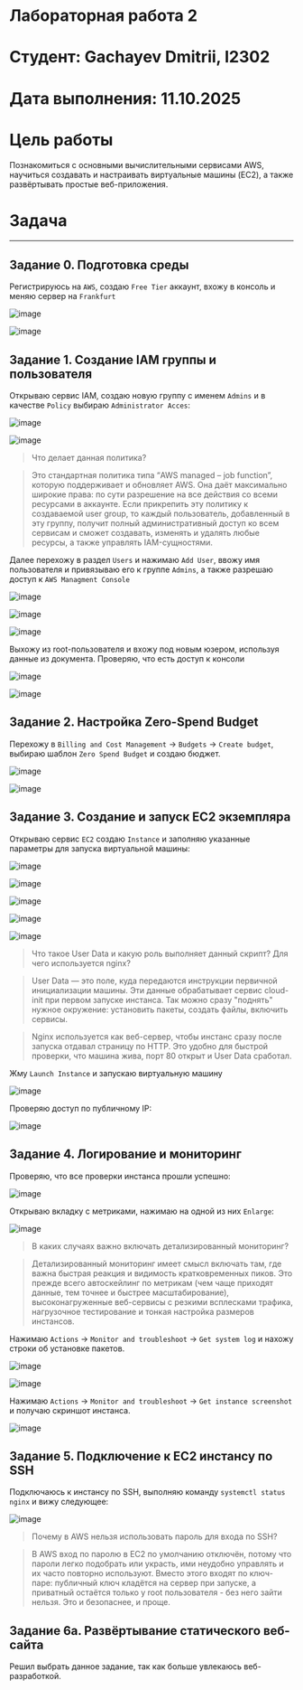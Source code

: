 # Лабораторная работа 2
# Студент: Gachayev Dmitrii, I2302
# Дата выполнения: 11.10.2025
# Цель работы
Познакомиться с основными вычислительными сервисами AWS, научиться создавать и настраивать виртуальные машины (EC2), а также развёртывать простые веб-приложения.
# Задача

---


## Задание 0. Подготовка среды 

Регистрируюсь на `AWS`, создаю `Free Tier` аккаунт, вхожу в консоль и меняю сервер на `Frankfurt` 

![image](screenshots/Screenshot_1.png)

![image](screenshots/Screenshot_2.png)

## Задание 1. Создание IAM группы и пользователя

Открываю сервис IAM, создаю новую группу с именем `Admins` и в качестве `Policy` выбираю `Administrator Acces`:

![image](screenshots/Screenshot_3.png)

![image](screenshots/Screenshot_4.png)

> Что делает данная политика?

> Это стандартная политика типа “AWS managed – job function”, которую поддерживает и обновляет AWS. Она даёт максимально широкие права: по сути разрешение на все действия со всеми ресурсами в аккаунте. Если прикрепить эту политику к создаваемой user group, то каждый пользователь, добавленный в эту группу, получит полный административный доступ ко всем сервисам и сможет создавать, изменять и удалять любые ресурсы, а также управлять IAM-сущностями.

Далее перехожу в раздел `Users` и нажимаю `Add User`, ввожу имя пользователя и привязываю его к группе `Admins`, а также разрешаю доступ к `AWS Managment Console`

![image](screenshots/Screenshot_5.png)

![image](screenshots/Screenshot_6.png)

![image](screenshots/Screenshot_7.png)

Выхожу из root-пользователя и вхожу под новым юзером, используя данные из документа. Проверяю, что есть доступ к консоли

![image](screenshots/Screenshot_8.png)

![image](screenshots/Screenshot_9.png)

## Задание 2. Настройка Zero-Spend Budget

Перехожу в `Billing and Cost Management` -> `Budgets` -> `Create budget`, выбираю шаблон `Zero Spend Budget` и создаю бюджет.

![image](screenshots/Screenshot_10.png)

![image](screenshots/Screenshot_11.png)

## Задание 3. Создание и запуск EC2 экземпляра

Открываю сервис `EC2` создаю `Instance` и заполняю указанные параметры для запуска виртуальной машины:

![image](screenshots/Screenshot_12.png)

![image](screenshots/Screenshot_13.png)

![image](screenshots/Screenshot_14.png)

![image](screenshots/Screenshot_15.png)

![image](screenshots/Screenshot_16.png)

> Что такое User Data и какую роль выполняет данный скрипт? Для чего используется nginx?

> User Data — это поле, куда передаются инструкции первичной инициализации машины. Эти данные обрабатывает сервис cloud-init при первом запуске инстанса. Так можно сразу "поднять" нужное окружение: установить пакеты, создать файлы, включить сервисы.

> Nginx используется как веб-сервер, чтобы инстанс сразу после запуска отдавал страницу по HTTP. Это удобно для быстрой проверки, что машина жива, порт 80 открыт и User Data сработал.

Жму `Launch Instance` и запускаю виртуальную машину

![image](screenshots/Screenshot_17.png)

Проверяю доступ по публичному IP:

![image](screenshots/Screenshot_18.png)

## Задание 4. Логирование и мониторинг

Проверяю, что все проверки инстанса прошли успешно:

![image](screenshots/Screenshot_19.png)

Открываю вкладку с метриками, нажимаю на одной из них `Enlarge`:

![image](screenshots/Screenshot_20.png)

> В каких случаях важно включать детализированный мониторинг?

> Детализированный мониторинг имеет смысл включать там, где важна быстрая реакция и видимость кратковременных пиков. Это прежде всего автоскейлинг по метрикам (чем чаще приходят данные, тем точнее и быстрее масштабирование), высоконагруженные веб-сервисы с резкими всплесками трафика, нагрузочное тестирование и тонкая настройка размеров инстансов.

Нажимаю `Actions` → `Monitor and troubleshoot` → `Get system log` и нахожу строки об установке пакетов.

![image](screenshots/Screenshot_21.png)

![image](screenshots/Screenshot_22.png)

Нажимаю `Actions` → `Monitor and troubleshoot` → `Get instance screenshot` и получаю скриншот инстанса.

![image](screenshots/Screenshot_23.png)

## Задание 5. Подключение к EC2 инстансу по SSH

Подключаюсь к инстансу по SSH, выполняю команду `systemctl status nginx` и вижу следующее:

![image](screenshots/Screenshot_24.png)

> Почему в AWS нельзя использовать пароль для входа по SSH?

> В AWS вход по паролю в EC2 по умолчанию отключён, потому что пароли легко подобрать или украсть, ими неудобно управлять и их часто повторно используют. Вместо этого входят по ключ-паре: публичный ключ кладётся на сервер при запуске, а приватный остаётся только у root пользователя - без него зайти нельзя. Это и безопаснее, и проще.

## Задание 6a. Развёртывание статического веб-сайта

Решил выбрать данное задание, так как больше увлекаюсь веб-разработкой.

